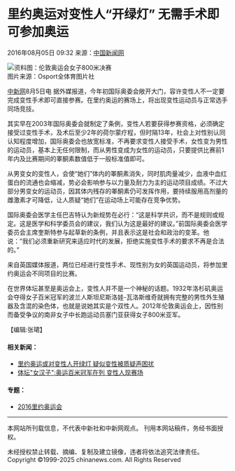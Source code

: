 # 里约奥运对变性人“开绿灯” 无需手术即可参加奥运

2016年08月05日 09:32 来源：[中国新闻网](http://www.chinanews.com/)  

![资料图：伦敦奥运会女子800米决赛](http://www.chinanews.com/fileftp/2020/03/2020-03-11/U194P4T47D46410F978DT20200311093349.jpg)  
图片来源：Osport全体育图片社

[中新网](http://www.chinanews.com/)8月5日电 据外媒报道，今年初国际奥委会敞开大门，容许变性人不一定要完成变性手术即可直接参赛。在里约奥运的赛场上，将出现变性运动员与正常选手同场竞技。

其实早在2003年国际奥委会就制定了条例，变性人若要获得参赛资格，必须确定接受过变性手术，及术后至少2年的荷尔蒙疗程，但时隔13年，社会上对性别认同认知程度增加，国际奥委会也放宽标准，不再要求变性人接受手术，女性变为男性的运动员，基本上无任何限制，而从男性变成为女性的运动员，只要提供比赛前1年内及比赛期间的睪酮素数值低于一般标准值即可。

从男变女的变性人，会使“她们”体内的睪酮素消失，同时肌肉量减少，血液中血红蛋白的流通也会缩减，势必会影响参与以力量及耐力为主的运动项目成绩。不过大部分男变女的运动员，因其体内残存的睪酮素仍可发挥作用，要持续服用高剂量的雌激素才可降低，让人质疑“她们”在运动场上可能存在竞争优势。

国际奥委会医学主任巴吉特认为新规势在必行：“这是科学共识，而不是规则或规定。这是医学和科学委员会的建议，我们认为这是最好的建议。”前国际奥委会医学委员会主席奎斯特参与起草新的条例，并且表示这是社会和政治的变革。他说：“我们必须重新研究来适应时代的发展，拒绝实施变性手术的要求不再是合法的。”

来自英国媒体报道，两位已经进行变性手术、现性别为女的英国运动员，将参加里约奥运会不同项目的比赛。

在世界体坛甚至是奥运会上，变性人并不是一个神秘的话题。1932年洛杉矶奥运会夺得女子百米冠军的波兰人斯坦尼斯洛娃-瓦洛斯维奇就拥有完整的男性外生殖器及含混的染色体，也就是说她其实是个双性人。2012年伦敦奥运会上，因性别而备受争议的南非女子中长跑运动员塞门亚获得女子800米亚军。

【编辑:张珺】  

#### 相关新闻：
- [里约奥运或对变性人开绿灯 疑似变性被质疑声困扰](http://www.chinanews.com/ty/2016/01-26/7732528.shtml)
- [体坛"女汉子":奥运百米冠军在列 变性人现赛场](http://www.chinanews.com/ty/2013/11-14/5502041.shtml)

#### 专题：
- [2016里约奥运会](/ty/z/2016RioOlympics/index.shtml)  

---

本网站所刊载信息，不代表中新社和中新网观点。 刊用本网站稿件，务经书面授权。

未经授权禁止转载、摘编、复制及建立镜像，违者将依法追究法律责任。  
Copyright ©1999-2025 chinanews.com. All Rights Reserved
<!-- tcd_original_link https://www.chinanews.com.cn/ty/2016/08-05/7962474.shtml -->
